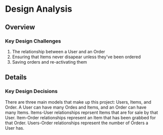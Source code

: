 # Design Analysis

## Overview
### Key Design Challenges
1. The relationship between a User and an Order
2. Ensuring that Items never disapear unless they've been ordered
3. Saving orders and re-activating them

## Details
### Key Design Decisions

There are three main models that make up this project: Users, Items, and Order. A User can have many Ordes and Items, and an Order can have many Items. Items-User relationships reprsent Items that are for sale by that User. Item-Order relationships represent an Item that has been grabbed for that Order. Users-Order relationships represent the number of Orders a User has.  